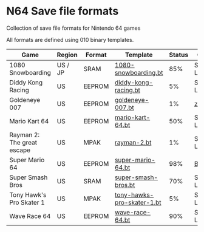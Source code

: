 # N64 Save file formats
Collection of save file formats for Nintendo 64 games

All formats are defined using 010 binary templates.

| Game | Region | Format | Template | Status | Credits |
|------|--------|--------|--------- |--------|---------|
| 1080 Snowboarding | US / JP | SRAM | [1080-snowboarding.bt](../main/1080-snowboarding.bt) | 85% | Shadow-Link |
| Diddy Kong Racing | US | EEPROM | [diddy-kong-racing.bt](../main/diddy-kong-racing.bt) | 5% | Shadow-Link |
| Goldeneye 007 | US | EEPROM | [goldeneye-007.bt](../main/goldeneye-007.bt) | 1% | [zeroKilo](https://github.com/zeroKilo/GE64SaveEditorWV/) |
| Mario Kart 64 | US | EEPROM | [mario-kart-64.bt](../main/mario-kart-64.bt) | 50% | Shadow-Link |
| Rayman 2: The great escape | US | MPAK | [rayman-2.bt](../main/rayman-2.bt) | 1% | Shadow-Link |
| Super Mario 64 | US | EEPROM | [super-mario-64.bt](../main/super-mario-64.bt) | 98% | [Bryc](http://bryc.github.io/sm64eep/) |
| Super Smash Bros | US | SRAM | [super-smash-bros.bt](../main/super-smash-bros.bt) | 70% | Shadow-Link |
| Tony Hawk's Pro Skater 1 | US | MPAK | [tony-hawks-pro-skater-1.bt](../main/tony-hawks-pro-skater-1.bt) | 5% | Shadow-Link |
| Wave Race 64 | US | EEPROM | [wave-race-64.bt](../main/wave-race-64.bt) | 90% | Shadow-Link |

